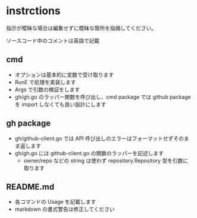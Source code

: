 # instrctions

指示が曖昧な場合は編集せずに曖昧な箇所を指摘してください。

ソースコード中のコメントは英語で記載

## cmd

* オプションは基本的に変数で受け取ります
* RunE で処理を実装します
* Args で引数の検証をします
* gh/gh.go のラッパー関数を呼び出し、cmd package では github package を import しなくても良い設計にします

## gh package

* gh/github-client.go では API 呼び出しのエラーはフォーマットせずそのまま返します
* gh/gh.go には github-client.go の関数のラッパーを記述します
  * owner/repo などの string は使わず repository.Repository 型を引数に取ります

## README.md

* 各コマンドの Usage を記載します
* markdown の書式警告は修正してください

